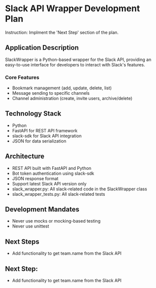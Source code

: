 # Slack API Wrapper Development Plan

Instruction: Implment the 'Next Step' section of the plan.

## Application Description
SlackWrapper is a Python-based wrapper for the Slack API, providing an easy-to-use interface for developers to interact with Slack's features.

### Core Features
- Bookmark management (add, update, delete, list)
- Message sending to specific channels
- Channel administration (create, invite users, archive/delete)

## Technology Stack
- Python
- FastAPI for REST API framework
- slack-sdk for Slack API integration
- JSON for data serialization

## Architecture
- REST API built with FastAPI and Python
- Bot token authentication using slack-sdk
- JSON response format
- Support latest Slack API version only
- slack_wrapper.py: All slack-related code in the SlackWrapper class
- slack_wrapper_tests.py: All slack-related tests

## Development Mandates
- Never use mocks or mocking-based testing
- Never use unittest 

## Next Steps
- Add functionality to get team.name from the Slack API

## Next Step: 
- Add functionality to get team.name from the Slack API



